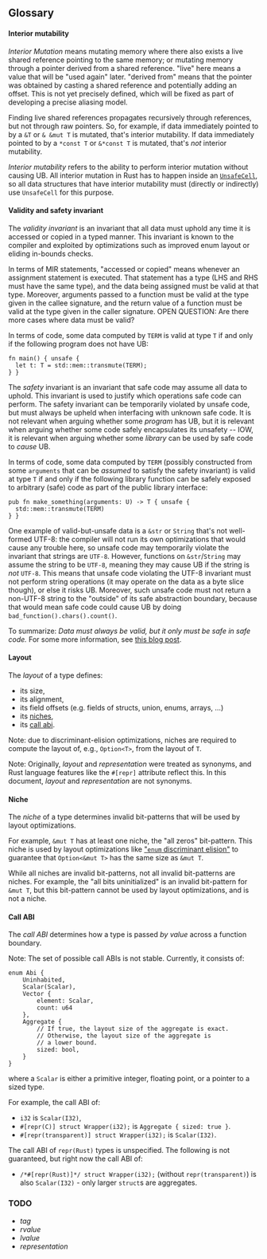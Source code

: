 ## Glossary

#### Interior mutability

*Interior Mutation* means mutating memory where there also exists a live shared reference pointing to the same memory; or mutating memory through a pointer derived from a shared reference.
"live" here means a value that will be "used again" later.
"derived from" means that the pointer was obtained by casting a shared reference and potentially adding an offset.
This is not yet precisely defined, which will be fixed as part of developing a precise aliasing model.

Finding live shared references propagates recursively through references, but not through raw pointers.
So, for example, if data immediately pointed to by a `&T` or `& &mut T` is mutated, that's interior mutability.
If data immediately pointed to by a `*const T` or `&*const T` is mutated, that's *not* interior mutability.

*Interior mutability* refers to the ability to perform interior mutation without causing UB.
All interior mutation in Rust has to happen inside an [`UnsafeCell`](https://doc.rust-lang.org/core/cell/struct.UnsafeCell.html), so all data structures that have interior mutability must (directly or indirectly) use `UnsafeCell` for this purpose.

#### Validity and safety invariant

The *validity invariant* is an invariant that all data must uphold any time it is accessed or copied in a typed manner.
This invariant is known to the compiler and exploited by optimizations such as improved enum layout or eliding in-bounds checks.

In terms of MIR statements, "accessed or copied" means whenever an assignment statement is executed.
That statement has a type (LHS and RHS must have the same type), and the data being assigned must be valid at that type.
Moreover, arguments passed to a function must be valid at the type given in the callee signature, and the return value of a function must be valid at the type given in the caller signature.
OPEN QUESTION: Are there more cases where data must be valid?

In terms of code, some data computed by `TERM` is valid at type `T` if and only if the following program does not have UB:
```rust,ignore
fn main() { unsafe {
  let t: T = std::mem::transmute(TERM);
} }
```

The *safety* invariant is an invariant that safe code may assume all data to uphold.
This invariant is used to justify which operations safe code can perform.
The safety invariant can be temporarily violated by unsafe code, but must always be upheld when interfacing with unknown safe code.
It is not relevant when arguing whether some *program* has UB, but it is relevant when arguing whether some code safely encapsulates its unsafety -- IOW, it is relevant when arguing whether some *library* can be used by safe code to *cause* UB.

In terms of code, some data computed by `TERM` (possibly constructed from some `arguments` that can be *assumed* to satisfy the safety invariant) is valid at type `T` if and only if the following library function can be safely exposed to arbitrary (safe) code as part of the public library interface:
```rust,ignore
pub fn make_something(arguments: U) -> T { unsafe {
  std::mem::transmute(TERM)
} }
```

One example of valid-but-unsafe data is a `&str` or `String` that's not well-formed UTF-8: the compiler will not run its own optimizations that would cause any trouble here, so unsafe code may temporarily violate the invariant that strings are `UTF-8`.
However, functions on `&str`/`String` may assume the string to be `UTF-8`, meaning they may cause UB if the string is *not* `UTF-8`.
This means that unsafe code violating the UTF-8 invariant must not perform string operations (it may operate on the data as a byte slice though), or else it risks UB.
Moreover, such unsafe code must not return a non-UTF-8 string to the "outside" of its safe abstraction boundary, because that would mean safe code could cause UB by doing `bad_function().chars().count()`.

To summarize: *Data must always be valid, but it only must be safe in safe code.*
For some more information, see [this blog post](https://www.ralfj.de/blog/2018/08/22/two-kinds-of-invariants.html).

#### Layout

The *layout* of a type defines:

* its size,
* its alignment,
* its field offsets (e.g. fields of structs, union, enums, arrays, ...)
* its [niches](glossary.html#niche),
* its [call abi](glossary.html#call-abi).

Note: due to discriminant-elision optimizations, niches are required to compute
the layout of, e.g., `Option<T>`, from the layout of `T`.

Note: Originally, *layout* and *representation* were treated as synonyms, and Rust language features like the `#[repr]` attribute reflect this. 
In this document, *layout* and *representation* are not synonyms.

#### Niche

The *niche* of a type determines invalid bit-patterns that will be used by layout optimizations.

For example, `&mut T` has at least one niche, the "all zeros" bit-pattern. This
niche is used by layout optimizations like ["`enum` discriminant
elision"](layout/enums.html#discriminant-elision-on-option-like-enums) to
guarantee that `Option<&mut T>` has the same size as `&mut T`.

While all niches are invalid bit-patterns, not all invalid bit-patterns are
niches. For example, the "all bits uninitialized" is an invalid bit-pattern for
`&mut T`, but this bit-pattern cannot be used by layout optimizations, and is not a
niche.

#### Call ABI

The *call ABI* determines how a type is passed *by value* across a function boundary.

Note: The set of possible call ABIs is not stable. Currently, it consists of:

```rust,ignore
enum Abi {
    Uninhabited,
    Scalar(Scalar),
    Vector {
        element: Scalar,
        count: u64
    },
    Aggregate {
        // If true, the layout size of the aggregate is exact.
        // Otherwise, the layout size of the aggregate is
        // a lower bound.
        sized: bool,
    }
}
```

where a `Scalar` is either a primitive integer, floating point, or a pointer to
a sized type.

For example, the call ABI of:

* `i32` is `Scalar(I32)`,
* `#[repr(C)] struct Wrapper(i32);` is `Aggregate { sized: true }`.
* `#[repr(transparent)] struct Wrapper(i32);` is `Scalar(I32)`.

The call ABI of `repr(Rust)` types is unspecified. The following is not
guaranteed, but right now the call ABI of:

* `/*#[repr(Rust)]*/ struct Wrapper(i32);` (without `repr(transparent)`) is also
  `Scalar(I32)` - only larger `struct`s are aggregates.

### TODO

* *tag*
* *rvalue*
* *lvalue*
* *representation*
